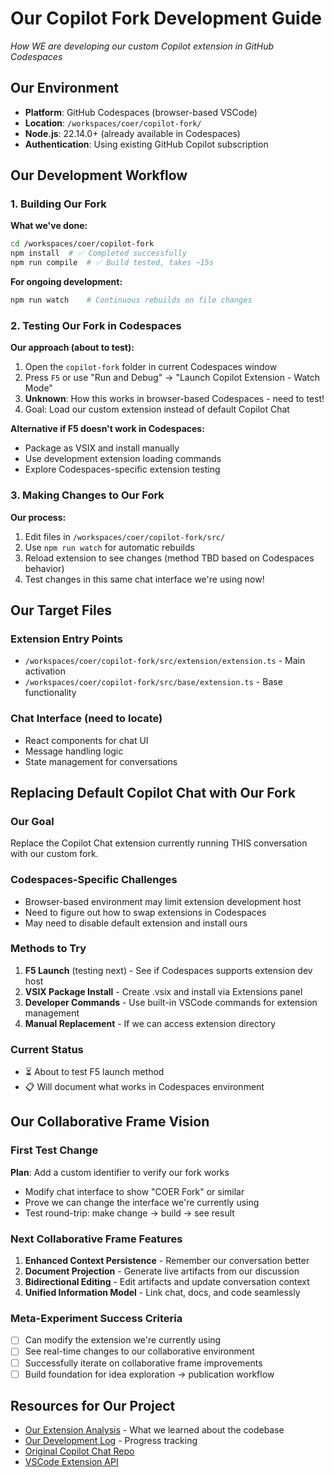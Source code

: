 # Our Copilot Fork Development Guide

*How WE are developing our custom Copilot extension in GitHub Codespaces*

## Our Environment

- **Platform**: GitHub Codespaces (browser-based VSCode)
- **Location**: `/workspaces/coer/copilot-fork/`
- **Node.js**: 22.14.0+ (already available in Codespaces)
- **Authentication**: Using existing GitHub Copilot subscription

## Our Development Workflow

### 1. Building Our Fork
**What we've done:**
```bash
cd /workspaces/coer/copilot-fork
npm install  # ✅ Completed successfully
npm run compile  # ✅ Build tested, takes ~15s
```

**For ongoing development:**
```bash
npm run watch    # Continuous rebuilds on file changes
```

### 2. Testing Our Fork in Codespaces
**Our approach (about to test):**
1. Open the `copilot-fork` folder in current Codespaces window
2. Press `F5` or use "Run and Debug" → "Launch Copilot Extension - Watch Mode"
3. **Unknown**: How this works in browser-based Codespaces - need to test!
4. Goal: Load our custom extension instead of default Copilot Chat

**Alternative if F5 doesn't work in Codespaces:**
- Package as VSIX and install manually
- Use development extension loading commands
- Explore Codespaces-specific extension testing

### 3. Making Changes to Our Fork
**Our process:**
1. Edit files in `/workspaces/coer/copilot-fork/src/`
2. Use `npm run watch` for automatic rebuilds
3. Reload extension to see changes (method TBD based on Codespaces behavior)
4. Test changes in this same chat interface we're using now!

## Our Target Files

### Extension Entry Points
- `/workspaces/coer/copilot-fork/src/extension/extension.ts` - Main activation
- `/workspaces/coer/copilot-fork/src/base/extension.ts` - Base functionality

### Chat Interface (need to locate)
- React components for chat UI
- Message handling logic
- State management for conversations

## Replacing Default Copilot Chat with Our Fork

### Our Goal
Replace the Copilot Chat extension currently running THIS conversation with our custom fork.

### Codespaces-Specific Challenges
- Browser-based environment may limit extension development host
- Need to figure out how to swap extensions in Codespaces
- May need to disable default extension and install ours

### Methods to Try
1. **F5 Launch** (testing next) - See if Codespaces supports extension dev host
2. **VSIX Package Install** - Create .vsix and install via Extensions panel
3. **Developer Commands** - Use built-in VSCode commands for extension management
4. **Manual Replacement** - If we can access extension directory

### Current Status
- ⏳ About to test F5 launch method
- 📋 Will document what works in Codespaces environment

## Our Collaborative Frame Vision

### First Test Change
**Plan**: Add a custom identifier to verify our fork works
- Modify chat interface to show "COER Fork" or similar
- Prove we can change the interface we're currently using
- Test round-trip: make change → build → see result

### Next Collaborative Frame Features
1. **Enhanced Context Persistence** - Remember our conversation better
2. **Document Projection** - Generate live artifacts from our discussion
3. **Bidirectional Editing** - Edit artifacts and update conversation context
4. **Unified Information Model** - Link chat, docs, and code seamlessly

### Meta-Experiment Success Criteria
- [ ] Can modify the extension we're currently using
- [ ] See real-time changes to our collaborative environment
- [ ] Successfully iterate on collaborative frame improvements
- [ ] Build foundation for idea exploration → publication workflow

## Resources for Our Project

- [Our Extension Analysis](./extension-analysis.md) - What we learned about the codebase
- [Our Development Log](./dev-log.md) - Progress tracking
- [Original Copilot Chat Repo](https://github.com/microsoft/vscode-copilot-chat)
- [VSCode Extension API](https://code.visualstudio.com/api)
